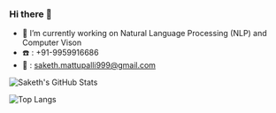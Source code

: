 ### Hi there 👋

<!--
**SakethMattupalli/SakethMattupalli** is a ✨ _special_ ✨ repository because its `README.md` (this file) appears on your GitHub profile.

Here are some ideas to get you started:

- 🔭 I’m currently working on ...
- 🌱 I’m currently learning ...
- 👯 I’m looking to collaborate on ...
- 🤔 I’m looking for help with ...
- 💬 Ask me about ...
- 📫 How to reach me: ...
- 😄 Pronouns: ...
- ⚡ Fun fact: ...
-->
- 🔭 I’m currently working on Natural Language Processing (NLP) and Computer Vison
- :telephone: : +91-9959916686
- :email: : saketh.mattupalli999@gmail.com

![Saketh's GitHub Stats](https://github-readme-stats.vercel.app/api?username=SakethMattupalli&show_icons=true&hide_border=true&theme=tokyonight&layout=compact)&nbsp;&nbsp;

![Top Langs](https://github-readme-stats.vercel.app/api/top-langs/?username=SakethMattupalli)
<!--
<a href="https://github.com/anuraghazra/github-readme-stats">
  <img align="center" src="https://github-readme-stats.vercel.app/api/pin/?username=anuraghazra&repo=github-readme-stats" />
</a>
<a href="https://github.com/anuraghazra/convoychat">
  <img align="center" src="https://github-readme-stats.vercel.app/api/pin/?username=anuraghazra&repo=convoychat" />
</a>
-->

